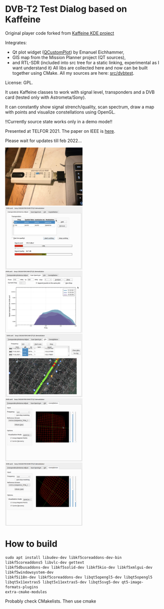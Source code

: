 DVB-T2 Test Dialog based on Kaffeine
===================

Original player code forked from <a href="https://github.com/KDE/kaffeine">Kaffeine KDE project</a>

Integrates:
- Qt plot widget (<a href="https://gitlab.com/DerManu/QCustomPlot">QCustomPlot</a>) by Emanuel Eichhammer, 
- GIS map from the Mission Planner project (QT sources), 
- and RTL-SDR (included into src tree for a static linking, experimental as I want understand it) 
All libs are collected here and now can be built together using CMake. All my sources are here: <a href = "src/dvbtest">src/dvbtest</a>.

License: GPL. 

It uses Kaffeine classes to work with signal level, transponders and a DVB card (tested only with Astrometa/Sony). 

It can constantly show signal strench/quality, scan spectrum, draw a map with points and visualize constellations using OpenGL.

!!Currently source state works only in a demo mode!!

Presented at TELFOR 2021. The paper on IEEE is <a href = "https://ieeexplore.ieee.org/document/9653329">here</a>.

Please wait for updates till feb 2022...

<img src = "dvb_card.jpg" width = "50%" />
<img src = "dvb0.png" width = "50%" />
<img src = "dvb1.png" width = "50%" />
<img src = "dvb2.png" width = "50%" />
<img src = "dvb3.png" width = "50%"/>
<img src = "dvb4.png" width = "50%"/>

How to build
=
```
sudo apt install libudev-dev libkf5coreaddons-dev-bin libkf5coreaddons5 libvlc-dev gettext 
libkf5dbusaddons-dev libkf5solid-dev libkf5kio-dev libkf5xmlgui-dev libkf5windowsystem-dev 
libkf5i18n-dev libkf5coreaddons-dev libqt5opengl5-dev libqt5opengl5 
libqt5x11extras5 libqt5x11extras5-dev libqt5svg5-dev qt5-image-formats-plugins 
extra-cmake-modules
```
Probably check CMakelists.
Then use cmake 

